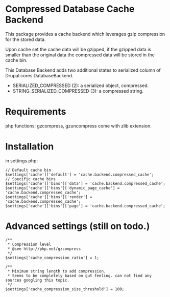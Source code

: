 # Compressed Database Cache Backend

This package provides a cache backend which leverages gzip compression for the stored data.

Upon cache set the cache data will be gzipped, if the gzipped data is smaller than the original data the compressed data will be stored in the cache bin.

This Database Backend adds two additional states to serialized column of Drupal cores DatabaseBackend.

- SERIALIZED_COMPRESSED (2): a serialized object, compressed.
- STRING_SERIALIZED_COMPRESSED (3): a compressed string.

# Requirements

php functions: gzcompress, gzuncompress come with zlib extension.

# Installation

in settings.php:

    // Default cache bin
    $settings['cache']['default'] = 'cache.backend.compressed_cache';
    // Specific cache bins
    $settings['cache']['bins']['data'] = 'cache.backend.compressed_cache';
    $settings['cache']['bins']['dynamic_page_cache'] = 'cache.backend.compressed_cache';
    $settings['cache']['bins']['render'] = 'cache.backend.compressed_cache';
    $settings['cache']['bins']['page'] = 'cache.backend.compressed_cache';

# Advanced settings (still on todo.)

    /**
     * Compression level
     * @see http://php.net/gzcompress
     */
    $settings['cache_compression_ratio'] = 1;

    /**
     * Minimum string length to add compression.
     * Seems to be completely based on gut feeling. can not find any sources googling this topic.
     */
    $settings['cache_compression_size_threshold'] = 100;
